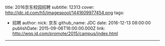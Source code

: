 title: 2016京东校园招聘
subtitle: 12313
cover: http://jdc.jd.com/h5/imagespool/1441609977454.png
tags:
  - 招聘
author:
  nick: 京东
  github_name: JDC
date: 2016-12-13 08:00:00
publishDate: 2015-09-06T16:00:00.000Z
link: http://wqs.jd.com/promote/2015/campus/index.html

---